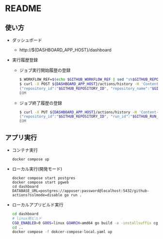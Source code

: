 # README

## 使い方

- ダッシュボード
  - http://${DASHBOARD_APP_HOST}/dashboard

- 実行履歴登録
  - ジョブ実行開始履歴の登録

    ```sh
    $ WORKFLOW_REF=$(echo $GITHUB_WORKFLOW_REF | sed "s%$GITHUB_REPOSITORY/%%")
    $ curl -X POST ${DASHBOARD_APP_HOST}/actions/history -H 'Content-Type: application/json' -d @- <<EOM
    {"repository_id":"$GITHUB_REPOSITORY_ID", "repository_name":"$GITHUB_REPOSITORY", "run_id":"$GITHUB_RUN_ID", "workflow_ref":"$WORKFLOW_REF", "job_name":"$GITHUB_JOB"}
    EOM
    ```

  - ジョブ終了履歴の登録

    ```sh
    $ curl -X PUT ${DASHBOARD_APP_HOST}/actions/history -H 'Content-Type: application/json' -d @- <<EOM
    {"repository_id":"$GITHUB_REPOSITORY_ID", "run_id":"$GITHUB_RUN_ID"}
    EOM
    ```

## アプリ実行

- コンテナ実行

  ```
  docker compose up
  ```

- ローカル実行(開発モード)

  ```
  docker compose start postgres
  docker compose start pgweb
  cd dashboard
  DATABASE_URL=postgres://appuser:password@localhost:5432/github-actions?sslmode=disable go run .
  ```

- ローカルアプリビルド実行

  ```sh
  cd dashboard
  # linux用ビルド
  CGO_ENABLED=0 GOOS=linux GOARCH=amd64 go build -a -installsuffix cgo
  cd ..
  docker compose -f dokcer-compose-local.yaml up
  ```

